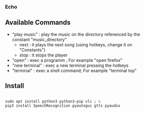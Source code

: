 ### Echo

## Available Commands

+ "play music" : play the music on the directory referenced by the constant "music_directory"
    + next : it plays the next song (using hotkeys, change it on "Constants")
    + stop : it stops the player
+ "open" : exec a programm ; For example "open firefox"
+ "new terminal" : exec a new terminal pressing the hotkeys
+ "terminal" : exec a shell command; For example "terminal top" 

## Install

~~~

sudo apt install python3 python3-pip vlc ; \
pip3 install SpeechRecognition pyautogui gtts pyaudio

~~~

